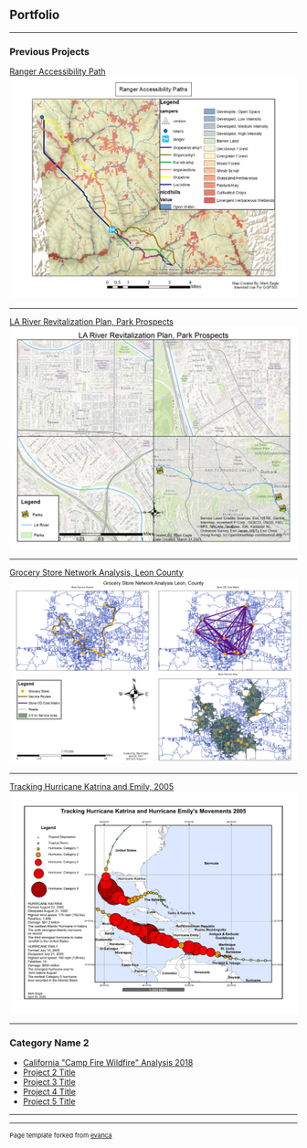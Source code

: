 ## Portfolio

---

### Previous Projects 

[Ranger Accessibility Path](https://github.com/chereagle1/chereagle1.github.io/blob/46d0c27a12d1707a58a32e9fea1aebb5cf1403af/images/Ranger%20Accessibility%20Paths.png)
<img src="images/Ranger%20Accessibility%20Paths.png?raw=true"/>

---
[LA River Revitalization Plan, Park Prospects](https://github.com/chereagle1/chereagle1.github.io/blob/60113849667e2a074f07f0cb50c04f9444fd7993/images/Eagle%20Project%202.jpg)
<img src="images/Eagle Project 2.jpg?raw=true"/>

---
[Grocery Store Network Analysis, Leon County](https://github.com/chereagle1/chereagle1.github.io/blob/ed976d2f79c6f9ae2ab569f7ba7a208e7c95bd77/images/Eagle%20Project%204.png) 
<img src="images/Eagle Project 4.png?raw=true"/>

---
[Tracking Hurricane Katrina and Emily, 2005](https://github.com/chereagle1/chereagle1.github.io/blob/9a8ed8b32fc4b1494f9268fd4717b8ee09891408/pdf/Assignment%207%20Eagle.pdf)
<img src="pdf/Assignment 7 Eagle.pdf?raw=true"/>

---
### Category Name 2

- [California "Camp Fire Wildfire" Analysis 2018](https://github.com/chereagle1/chereagle1.github.io/blob/d76f9af8bfcdc81c4e2de9ec6332b14b22ed2064/pdf/Final%20Project%20Mark%20Eagle.pdf)
- [Project 2 Title](http://example.com/)
- [Project 3 Title](http://example.com/)
- [Project 4 Title](http://example.com/)
- [Project 5 Title](http://example.com/)

---




---
<p style="font-size:11px">Page template forked from <a href="https://github.com/evanca/quick-portfolio">evanca</a></p>
<!-- Remove above link if you don't want to attibute -->
